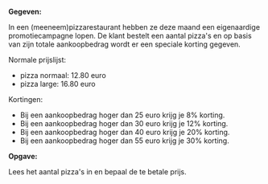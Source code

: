 **Gegeven:** 

In een (meeneem)pizzarestaurant hebben ze deze maand een eigenaardige promotiecampagne lopen. De klant bestelt een aantal pizza's en op basis van zijn totale aankoopbedrag wordt er een speciale korting gegeven. 

Normale prijslijst: 
* pizza normaal: 12.80 euro 
* pizza large: 16.80 euro 

Kortingen: 
* Bij een aankoopbedrag hoger dan 25 euro krijg je 8% korting. 
* Bij een aankoopbedrag hoger dan 30 euro krijg je 12% korting. 
* Bij een aankoopbedrag hoger dan 40 euro krijg je 20% korting. 
* Bij een aankoopbedrag hoger dan 55 euro krijg je 30% korting. 

**Opgave:** 

Lees het aantal pizza's in en bepaal de te betale  prijs. 

